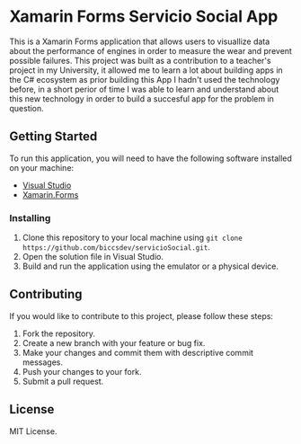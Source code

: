 # Xamarin Forms Servicio Social App

This is a Xamarin Forms application that allows users to visuallize data about the performance of engines in order to measure the wear and prevent possible failures. This project was built as a contribution to a teacher's project in my University, it allowed me to learn a lot about building apps in the C# ecosystem as prior building this App I hadn't used the technology before, in a short perior of time I was able to learn and understand about this new technology in order to build a succesful app for the problem in question.

## Getting Started

To run this application, you will need to have the following software installed on your machine:

- [Visual Studio](https://visualstudio.microsoft.com/vs/)
- [Xamarin.Forms](https://dotnet.microsoft.com/apps/xamarin/xamarin-forms)

### Installing

1. Clone this repository to your local machine using `git clone https://github.com/biccsdev/servicioSocial.git`.
2. Open the solution file in Visual Studio.
3. Build and run the application using the emulator or a physical device.

## Contributing

If you would like to contribute to this project, please follow these steps:

1. Fork the repository.
2. Create a new branch with your feature or bug fix.
3. Make your changes and commit them with descriptive commit messages.
4. Push your changes to your fork.
5. Submit a pull request.

## License

MIT License.

